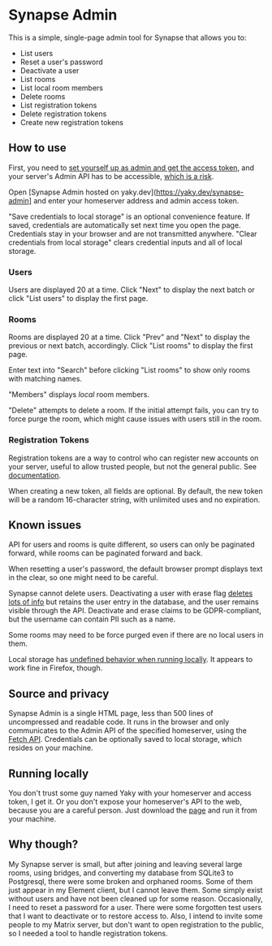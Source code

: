 # Synapse Admin

This is a simple, single-page admin tool for Synapse that allows you to:
- List users
- Reset a user's password
- Deactivate a user
- List rooms
- List local room members
- Delete rooms
- List registration tokens
- Delete registration tokens
- Create new registration tokens

## How to use

First, you need to [set yourself up as admin and get the access token](https://matrix-org.github.io/synapse/latest/usage/administration/admin_api/index.html#authenticate-as-a-server-admin), and your server's Admin API has to be accessible, [which is a risk](https://matrix-org.github.io/synapse/latest/reverse_proxy.html#synapse-administration-endpoints).

Open [Synapse Admin hosted on yaky.dev](https://yaky.dev/synapse-admin] and enter your homeserver address and admin access token.

"Save credentials to local storage" is an optional convenience feature. If saved, credentials are automatically set next time you open the page. Credentials stay in your browser and are not transmitted anywhere. "Clear credentials from local storage" clears credential inputs and all of local storage.

### Users

Users are displayed 20 at a time. Click "Next" to display the next batch or click "List users" to display the first page.

### Rooms

Rooms are displayed 20 at a time. Click "Prev" and "Next" to display the previous or next batch, accordingly. Click "List rooms" to display the first page.

Enter text into "Search" before clicking "List rooms" to show only rooms with matching names.
 
"Members" displays _local_ room members.

"Delete" attempts to delete a room. If the initial attempt fails, you can try to force purge the room, which might cause issues with users still in the room.

### Registration Tokens

Registration tokens are a way to control who can register new accounts on your server, useful to allow trusted people, but not the general public. See [documentation](https://matrix-org.github.io/synapse/latest/usage/administration/admin_api/registration_tokens.html).

When creating a new token, all fields are optional. By default, the new token will be a random 16-character string, with unlimited uses and no expiration.

## Known issues

API for users and rooms is quite different, so users can only be paginated forward, while rooms can be paginated forward and back.

When resetting a user's password, the default browser prompt displays text in the clear, so one might need to be careful.

Synapse cannot delete users. Deactivating a user with erase flag [deletes lots of info](https://matrix-org.github.io/synapse/latest/admin_api/user_admin_api.html#deactivate-account) but retains the user entry in the database, and the user remains visible through the API. Deactivate and erase claims to be GDPR-compliant, but the username can contain PII such as a name.

Some rooms may need to be force purged even if there are no local users in them.

Local storage has [undefined behavior when running locally](https://developer.mozilla.org/en-US/docs/Web/API/Window/localStorage#description). It appears to work fine in Firefox, though.

## Source and privacy

Synapse Admin is a single HTML page, less than 500 lines of uncompressed and readable code. It runs in the browser and only communicates to the Admin API of the specified homeserver, using the [Fetch API](https://developer.mozilla.org/en-US/docs/Web/API/Fetch_API/Using_Fetch). Credentials can be optionally saved to local storage, which resides on your machine.

## Running locally

You don't trust some guy named Yaky with your homeserver and access token, I get it. Or you don't expose your homeserver's API to the web, because you are a careful person. Just download the [page](https://raw.githubusercontent.com/yaky-dev/synapse-admin/main/index.html) and run it from your machine.

## Why though?

My Synapse server is small, but after joining and leaving several large rooms, using bridges, and converting my database from SQLite3 to Postgresql, there were some broken and orphaned rooms. Some of them just appear in my Element client, but I cannot leave them. Some simply exist without users and have not been cleaned up for some reason. Occasionally, I need to reset a password for a user. There were some forgotten test users that I want to deactivate or to restore access to. Also, I intend to invite some people to my Matrix server, but don't want to open registration to the public, so I needed a tool to handle registration tokens.
